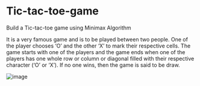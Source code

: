 # Tic-tac-toe-game
Build a Tic-tac-toe game using Minimax Algorithm

It is a very famous game and is to be played between two people. One of the player chooses ‘O’ and the other ‘X’ to mark their respective cells. The game starts with one of the players and the game ends when one of the players has one whole row or column or diagonal filled with their respective character (‘O’ or ‘X’). If no one wins, then the game is said to be draw.

![image](https://github.com/tomato53/Tic-tac-toe-game/assets/122713683/c878cbfa-51cb-4a6f-9322-578d664dc121)
